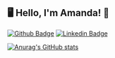 ## 🖥️ Hello, I'm Amanda! 📖

[![Github Badge](https://img.shields.io/badge/-Github-000?style=flat-square&logo=Github&logoColor=white&link=https://github.com/amanda-pereira)](https://github.com/amanda-pereira)
[![Linkedin Badge](https://img.shields.io/badge/-LinkedIn-blue?style=flat-square&logo=Linkedin&logoColor=white&link=https://www.linkedin.com/in/amandaaparecidapereira/)](https://www.linkedin.com/in/amandaaparecidapereira/)

  
 [![Anurag's GitHub stats](https://github-readme-stats.vercel.app/api?username=amanda-pereira)](https://github.com/amanda-pereira/github-readme-stats)
